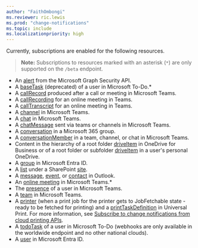 ```yaml
---
author: "FaithOmbongi"
ms.reviewer: ric.lewis
ms.prod: "change-notifications"
ms.topic: include
ms.localizationpriority: high
---
```


<!-- markdownlint-disable MD041-->

Currently, subscriptions are enabled for the following resources.

> **Note:** Subscriptions to resources marked with an asterisk (`*`) are only supported on the `/beta` endpoint.

- An [alert][] from the Microsoft Graph Security API.
- A [baseTask][] (deprecated) of a user in Microsoft To-Do.*
- A [callRecord][] produced after a call or meeting in Microsoft Teams.
- A [callRecording][] for an online meeting in Teams.
- A [callTranscript][] for an online meeting in Teams.
- A [channel][] in Microsoft Teams.
- A [chat][] in Microsoft Teams.
- A [chatMessage][] sent via teams or channels in Microsoft Teams.
- A [conversation][] in a Microsoft 365 group.
- A [conversationMember][conversationmember] in a team, channel, or chat in Microsoft Teams.
- Content in the hierarchy of a root folder [driveItem][] in OneDrive for Business or of a root folder or subfolder [driveItem][] in a user's personal OneDrive.
- A [group][] in Microsoft Entra ID.
- A [list][] under a SharePoint [site][].
- A [message][], [event][], or [contact][] in Outlook.
- An [online meeting][] in Microsoft Teams.*
- The [presence][] of a user in Microsoft Teams.
- A [team][team] in Microsoft Teams.
- A [printer][] (when a print job for the printer gets to JobFetchable state - ready to be fetched for printing) and a [printTaskDefinition][] in Universal Print. For more information, see [Subscribe to change notifications from cloud printing APIs](/graph/universal-print-webhook-notifications).
- A [todoTask][] of a user in Microsoft To-Do (webhooks are only available in the worldwide endpoint and no other national clouds).
- A [user][] in Microsoft Entra ID.

[channel]: /graph/api/resources/channel
[chat]: /graph/api/resources/chat
[contact]: /graph/api/resources/contact
[conversation]: /graph/api/resources/conversation
[conversationmember]: /graph/api/resources/conversationmember
[driveItem]: /graph/api/resources/driveitem
[list]: /graph/api/resources/list
[site]: /graph/api/resources/site
[event]: /graph/api/resources/event
[group]: /graph/api/resources/group
[message]: /graph/api/resources/message
[user]: /graph/api/resources/user
[alert]: /graph/api/resources/alert
[chatMessage]: /graph/api/resources/chatmessage
[callRecord]: /graph/api/resources/callrecords-callrecord
[presence]: /graph/api/resources/presence
[printer]: /graph/api/resources/printer
[printTaskDefinition]: /graph/api/resources/printtaskdefinition
[team]: /graph/api/resources/team
[todoTask]: /graph/api/resources/todotask
[online meeting]: /graph/api/resources/onlinemeeting
[baseTask]: /graph/api/resources/basetask
[callTranscript]: /graph/api/resources/calltranscript
[callRecording]: /graph/api/resources/callrecording
